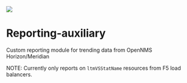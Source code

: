 <img src="https://img.shields.io/badge/Python-3.6.8-blue"/>

# Reporting-auxiliary

Custom reporting module for trending data from OpenNMS Horizon/Meridian

NOTE: Currently only reports on `ltmVSStatName` resources from F5 load balancers.
